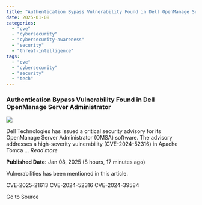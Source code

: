 ```yaml
---
title: "Authentication Bypass Vulnerability Found in Dell OpenManage Server Administrator"
date: 2025-01-08
categories: 
  - "cve"
  - "cybersecurity"
  - "cybersecurity-awareness"
  - "security"
  - "threat-intelligence"
tags: 
  - "cve"
  - "cybersecurity"
  - "security"
  - "tech"
---
```


### Authentication Bypass Vulnerability Found in Dell OpenManage Server Administrator

![](https://upload.cvefeed.io/news/22825/thumbnail.jpg)

Dell Technologies has issued a critical security advisory for its OpenManage Server Administrator (OMSA) software. The advisory addresses a high-severity vulnerability (CVE-2024-52316) in Apache Tomca ... _Read more_

**Published Date:** Jan 08, 2025 (8 hours, 17 minutes ago)

Vulnerabilities has been mentioned in this article.

CVE-2025-21613 CVE-2024-52316 CVE-2024-39584

Go to Source
